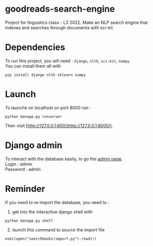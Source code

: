 # goodreads-search-engine
Project for linguistics class - L3 2022. Make an NLP search engine that indexes and searches through documents with sci-kit

# Dependencies
To run this project, you will need : `django`, `nltk`, `sci-kit`, `numpy`  
You can install them all with  
```commandline
pip install django nltk sklearn numpy  
```

# Launch
To launche on localhost on port 8000 run :   
```commandline
python manage.py runserver
```
Then visit [http://127.0.0.1:800](http://127.0.0.1:8000/).  

# Django admin
To interact with the database easily, to go the [admin page](http://127.0.0.1:8000/admin).  
Login : admin  
Password : admin  

# Reminder
If you need to re-import the database, you need to :
1) get into the interactive django shell with
```commandline
python manage.py shell
```
2) launch this command to source the import file
```commandline
exec(open("searchbooks/import.py").read())
```